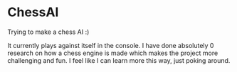 # ChessAI
Trying to make a chess AI
:)

It currently plays against itself in the console.
I have done absolutely 0 research on how a chess engine is made which makes the project more challenging and fun. I feel like I can learn more this way, just poking around.
